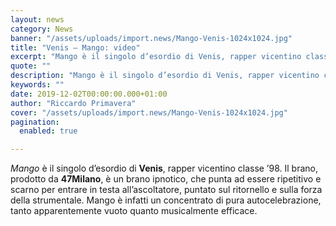 ```yaml
---
layout: news
category: News
banner: "/assets/uploads/import.news/Mango-Venis-1024x1024.jpg"
title: "Venis – Mango: video"
excerpt: "Mango è il singolo d’esordio di Venis, rapper vicentino classe ’98. Il brano, prodotto da 47Milano, è un brano ipnotico, che punta ad essere ripetitivo e scarno per entrare in testa all’ascoltatore, puntato sul ritornello e sulla forza della strumentale. Mango è infatti un concentrato di pura autocelebrazione, tanto apparentemente vuoto quanto musicalmente efficace.  "
quote: ""
description: "Mango è il singolo d’esordio di Venis, rapper vicentino classe ’98. Il brano, prodotto da 47Milano, è un brano ipnotico, che punta ad essere ripetitivo e scarno per entrare in testa all’ascoltatore, puntato sul ritornello e sulla forza della strumentale. Mango è infatti un concentrato di pura autocelebrazione, tanto apparentemente vuoto quanto musicalmente efficace.  "
keywords: ""
date: 2019-12-02T00:00:00.000+01:00
author: "Riccardo Primavera"
cover: "/assets/uploads/import.news/Mango-Venis-1024x1024.jpg"
pagination:
  enabled: true

---
```


_Mango_ è il singolo d’esordio di **Venis**, rapper vicentino classe ’98\. Il brano, prodotto da **47Milano**, è un brano ipnotico, che punta ad essere ripetitivo e scarno per entrare in testa all’ascoltatore, puntato sul ritornello e sulla forza della strumentale. Mango è infatti un concentrato di pura autocelebrazione, tanto apparentemente vuoto quanto musicalmente efficace.